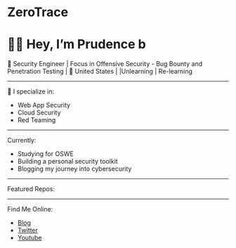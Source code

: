 # ZeroTrace
# 👋🏾 Hey, I’m Prudence b

🎯 Security Engineer | Focus in Offensive Security - Bug Bounty and Penetration Testing | 
📍 United States |
|Unlearning | Re-learning 

---

🔐 I specialize in:
- Web App Security 
- Cloud Security 
- Red Teaming 

---

Currently:
- Studying for OSWE
- Building a personal security toolkit
- Blogging my journey into cybersecurity




---

 Featured Repos:


---

Find Me Online:
- [Blog](https://medium.com/@prudiee)
- [Twitter](https://twitter.com/Zero0_Trace)
- [Youtube](https://www.youtube.com/@prudieeee)

